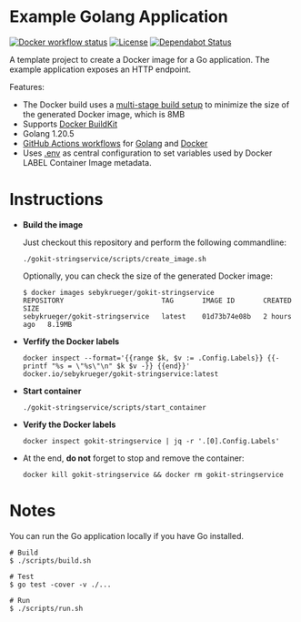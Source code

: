 # Example Golang Application

[![Docker workflow status](https://github.com/sebykrueger/golang-gokit-sandbox/actions/workflows/docker_image.yaml/badge.svg)](https://github.com/sebykrueger/golang-gokit-sandbox/actions/workflows/docker_image.yaml)
[![License](https://badgen.net/github/license/sebykrueger/golang-gokit-sandbox?labelColor=2e3a44&label=License)](https://github.com/sebykrueger/golang-gokit-sandbox/blob/main/LICENSE)
[![Dependabot Status](https://badgen.net/badge/Dependabot/enabled?labelColor=2e3a44&color=blue)](https://github.com/sebykrueger/golang-gokit-sandbox/blob/main/.github/dependabot.yaml)

A template project to create a Docker image for a Go application. The example application exposes an HTTP endpoint.

Features:

- The Docker build uses a
  [multi-stage build setup](https://docs.docker.com/build/building/multi-stage/)
  to minimize the size of the generated Docker image, which is 8MB
- Supports [Docker BuildKit](https://docs.docker.com/build/)
- Golang 1.20.5
- [GitHub Actions workflows](https://github.com/sebykrueger/golang-gokit-sandbox/actions) for
  [Golang](https://github.com/miguno/golang-docker-build-tutorial/actions/workflows/go.yml)
  and
  [Docker](https://github.com/sebykrueger/golang-gokit-sandbox/blob/main/.github/workflows/docker_image.yaml)
- Uses [.env](.env) as central configuration to set variables used by
  Docker LABEL Container Image metadata.

# Instructions

- **Build the image**

  Just checkout this repository and perform the following commandline:

  ```
  ./gokit-stringservice/scripts/create_image.sh
  ```

  Optionally, you can check the size of the generated Docker image:

  ```shell
  $ docker images sebykrueger/gokit-stringservice
  REPOSITORY                        TAG       IMAGE ID       CREATED       SIZE
  sebykrueger/gokit-stringservice   latest    01d73b74e08b   2 hours ago   8.19MB
  ```

- **Verfify the Docker labels**

  ```
  docker inspect --format='{{range $k, $v := .Config.Labels}} {{- printf "%s = \"%s\"\n" $k $v -}} {{end}}' docker.io/sebykrueger/gokit-stringservice:latest
  ```

- **Start container**

  ```
  ./gokit-stringservice/scripts/start_container
  ```

- **Verify the Docker labels**

  ```
  docker inspect gokit-stringservice | jq -r '.[0].Config.Labels'
  ```

- At the end, **do not** forget to stop and remove the container:

  ```
  docker kill gokit-stringservice && docker rm gokit-stringservice
  ```

# Notes

You can run the Go application locally if you have Go installed.

```shell
# Build
$ ./scripts/build.sh

# Test
$ go test -cover -v ./...

# Run
$ ./scripts/run.sh
```
